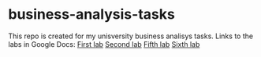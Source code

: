 # business-analysis-tasks
This repo is created for my unisversity business analisys tasks.
Links to the labs in Google Docs:
[First lab](https://docs.google.com/document/d/1b78I2VyKLbGsWJp2StKpXXBRzCcWfJlt4F1EXu1lb9U/edit?usp=sharing)
[Second lab](https://docs.google.com/document/d/1en4ufpb9kvEFiWf3rLXoE0hNzYvcfvVqRUUVa8-Ywfg/edit?usp=sharing)
[Fifth lab](https://docs.google.com/document/d/1nXGDZ6tfRu02bMiipUX_EPoaCDw1juYjUOk-T7bSVjc/edit?usp=sharing)
[Sixth lab](https://docs.google.com/document/d/1CKJ3wNTK9UFy2Sd_aFtNkQXO5LZyYds_/edit?usp=sharing&ouid=110451842371351454629&rtpof=true&sd=true)
